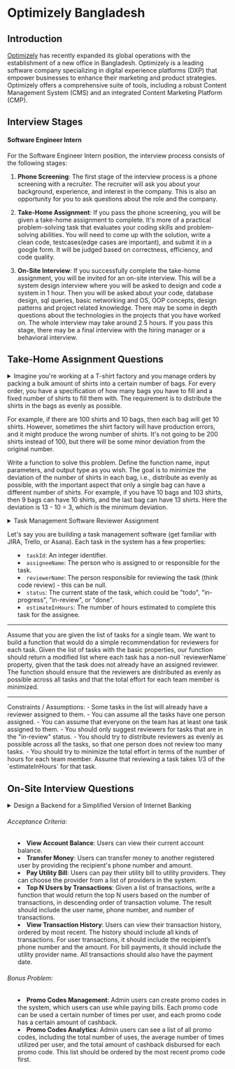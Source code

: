 # Optimizely Bangladesh

## Introduction

[Optimizely](https://www.optimizely.com/get-started/) has recently expanded its global operations with the establishment of a new office in Bangladesh. Optimizely is a leading software company specializing in digital experience platforms (DXP) that empower businesses to enhance their marketing and product strategies. Optimizely offers a comprehensive suite of tools, including a robust Content Management System (CMS) and an integrated Content Marketing Platform (CMP).

## Interview Stages

#### Software Engineer Intern

For the Software Engineer Intern position, the interview process consists of the following stages:

1. **Phone Screening**: The first stage of the interview process is a phone screening with a recruiter. The recruiter will ask you about your background, experience, and interest in the company. This is also an opportunity for you to ask questions about the role and the company.

2. **Take-Home Assignment**: If you pass the phone screening, you will be given a take-home assignment to complete. It's more of a practical problem-solving task that evaluates your coding skills and problem-solving abilities. You will need to come up with the solution, write a clean code, testcases(edge cases are important), and submit it in a google form. It will be judged based on correctness, efficiency, and code quality.

3. **On-Site Interview**: If you successfully complete the take-home assignment, you will be invited for an on-site interview. This will be a system design interview where you will be asked to design and code a system in 1 hour. Then you will be asked about your code, database design, sql queries, basic networking and OS, OOP concepts, design patterns and project related knowledge. There may be some in depth questions about the technologies in the projects that you have worked on. The whole interview may take around 2.5 hours. If you pass this stage, there may be a final interview with the hiring manager or a behavioral interview.

## Take-Home Assignment Questions

<details>
<summary> Imagine you're working at a T-shirt factory and you manage orders by packing a bulk amount of shirts into a certain number of bags. For every order, you have a specification of how many bags you have to fill and a fixed number of shirts to fill them with. The requirement is to distribute the shirts in the bags as evenly as possible.

For example, if there are 100 shirts and 10 bags, then each bag will get 10 shirts. However, sometimes the shirt factory will have production errors, and it might produce the wrong number of shirts. It's not going to be 200 shirts instead of 100, but there will be some minor deviation from the original number.

Write a function to solve this problem. Define the function name, input parameters, and output type as you wish. The goal is to minimize the deviation of the number of shirts in each bag, i.e., distribute as evenly as possible, with the important aspect that only a single bag can have a different number of shirts. For example, if you have 10 bags and 103 shirts, then 9 bags can have 10 shirts, and the last bag can have 13 shirts. Here the deviation is 13 - 10 = 3, which is the minimum deviation.
</summary>
[Ans]
</details>

<details>
<summary>Task Management Software Reviewer Assignment
    
Let's say you are building a task management software (get familiar with JIRA, Trello, or Asana). Each task in the system has a few properties:
- `taskId`: An integer identifier.
- `assigneeName`: The person who is assigned to or responsible for the task.
- `reviewerName`: The person responsible for reviewing the task (think code review) - this can be null.
- `status`: The current state of the task, which could be "todo", "in-progress", "in-review", or "done".
- `estimateInHours`: The number of hours estimated to complete this task for the assignee.
<hr>
Assume that you are given the list of tasks for a single team. We want to build a function that would do a simple recommendation for reviewers for each task. Given the list of tasks with the basic properties, our function should return a modified list where each task has a non-null `reviewerName` property, given that the task does not already have an assigned reviewer. The function should ensure that the reviewers are distributed as evenly as possible across all tasks and that the total effort for each team member is minimized.
<hr>
Constraints / Assumptions:
- Some tasks in the list will already have a reviewer assigned to them.
- You can assume all the tasks have one person assigned.
- You can assume that everyone on the team has at least one task assigned to them.
- You should only suggest reviewers for tasks that are in the "in-review" status.
- You should try to distribute reviewers as evenly as possible across all the tasks, 
  so that one person does not review too many tasks.
- You should try to minimize the total effort in terms of the number of hours
  for each team member. 
Assume that reviewing a task takes 1/3 of the `estimateInHours` for that task.

</summary>
[Answer]
</details>

## On-Site Interview Questions

<details>
<summary>Design a Backend for a Simplified Version of Internet Banking 

###### Acceptance Criteria:

- **View Account Balance**: Users can view their current account balance.
- **Transfer Money**: Users can transfer money to another registered user by providing the recipient's phone number and amount.
- **Pay Utility Bill**: Users can pay their utility bill to utility providers. They can choose the provider from a list of providers in the system.
- **Top N Users by Transactions**: Given a list of transactions, write a function that would return the top N users based on the number of transactions, in descending order of transaction volume. The result should include the user name, phone number, and number of transactions.
- **View Transaction History**: Users can view their transaction history, ordered by most recent. The history should include all kinds of transactions. For user transactions, it should include the recipient’s phone number and the amount. For bill payments, it should include the utility provider name. All transactions should also have the payment date.

###### Bonus Problem:

- **Promo Codes Management**: Admin users can create promo codes in the system, which users can use while paying bills. Each promo code can be used a certain number of times per user, and each promo code has a certain amount of cashback.
- **Promo Codes Analytics**: Admin users can see a list of all promo codes, including the total number of uses, the average number of times utilized per user, and the total amount of cashback disbursed for each promo code. This list should be ordered by the most recent promo code first.
</summary>
[Ans]
</details>
